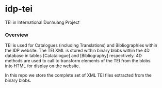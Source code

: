 # idp-tei
TEI in International Dunhuang Project 


### Overview
TEI is used for Catalogues (including Translations) and Bibliographies within the IDP website. The TEI XML is stored within binary blobs within the 4D database in tables [Catatalogue] and [Bibliography] respectively. 4D methods are used to call to transform elements of the TEI from the blobs into HTML for display on the website.

In this repo we store the complete set of XML TEI files extracted from the binary blobs.

